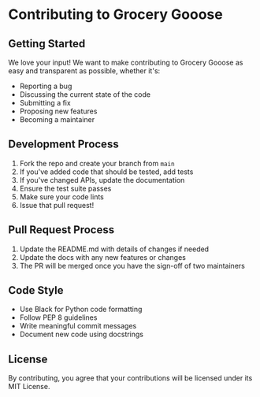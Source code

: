# Contributing to Grocery Gooose

## Getting Started

We love your input! We want to make contributing to Grocery Gooose as easy and transparent as possible, whether it's:

- Reporting a bug
- Discussing the current state of the code
- Submitting a fix
- Proposing new features
- Becoming a maintainer

## Development Process

1. Fork the repo and create your branch from `main`
2. If you've added code that should be tested, add tests
3. If you've changed APIs, update the documentation
4. Ensure the test suite passes
5. Make sure your code lints
6. Issue that pull request!

## Pull Request Process

1. Update the README.md with details of changes if needed
2. Update the docs with any new features or changes
3. The PR will be merged once you have the sign-off of two maintainers

## Code Style

- Use Black for Python code formatting
- Follow PEP 8 guidelines
- Write meaningful commit messages
- Document new code using docstrings

## License

By contributing, you agree that your contributions will be licensed under its MIT License. 